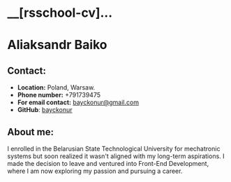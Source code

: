 # __[rsschool-cv]...

# __Aliaksandr Baiko__

## Contact:
- __Location:__ Poland, Warsaw.
- __Phone number:__ +791739475
- __For email contact:__ bayckonur@gmail.com
- __GitHub__: [bayckonur](https://github.com/bayckonur)

## __About me__:
I enrolled in the Belarusian State Technological University for mechatronic systems but soon realized it wasn't aligned with my long-term aspirations. I made the decision to leave and ventured into Front-End Development, where I am now exploring my passion and pursuing a career.
